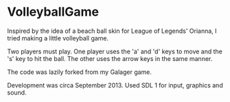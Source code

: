 # VolleyballGame
Inspired by the idea of a beach ball skin for League of Legends' Orianna, I tried making a little volleyball game. 

Two players must play. One player uses the 'a' and 'd' keys to move and the 's' key to hit the ball. The other uses the arrow keys in the same manner.

The code was lazily forked from my Galager game.

Development was circa September 2013. Used SDL 1 for input, graphics and sound.